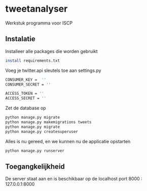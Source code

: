 # tweetanalyser
Werkstuk programma voor ISCP


## Instalatie
Installeer alle packages die worden gebruikt
```sh
install requirements.txt
```
Voeg je twitter.api sleutels toe aan settings.py

```sh
CONSUMER_KEY = 	''
CONSUMER_SECRET = ''

ACCESS_TOKEN = ''
ACCESS_SECRET = ''
```
Zet de database op
```sh
python manage.py migrate
python manage.py makemigrations tweets
python manage.py migrate
python manage.py createsuperuser
```
Alles is nu gereed, en we kunnen nu de applicatie opstarten
```sh
python manage.py runserver
```

## Toegangkelijkheid
De server staat aan en is beschikbaar op de localhost port 8000 :
127.0.0.1:8000